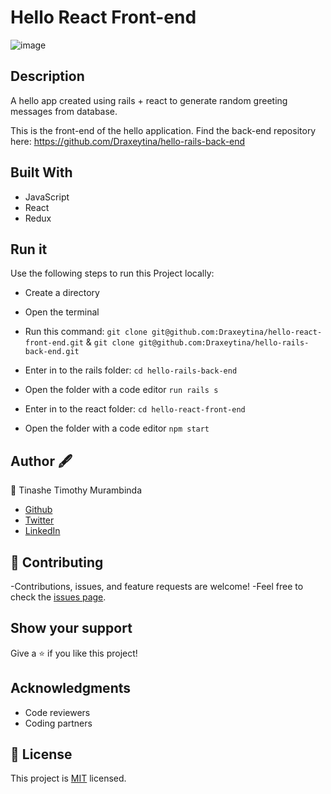 # Hello React Front-end

![image](https://user-images.githubusercontent.com/59999191/197294850-77c38a60-10a6-446c-bb30-35147bcaf29c.png)


## Description
A hello app created using rails + react to generate random greeting messages from database.

This is the front-end of the hello application. 
Find the back-end repository here:
https://github.com/Draxeytina/hello-rails-back-end


## Built With
- JavaScript
- React
- Redux


## Run it

Use the following steps to run this Project locally:

- Create a directory

- Open the terminal

- Run this command:
`git clone git@github.com:Draxeytina/hello-react-front-end.git` & `git clone git@github.com:Draxeytina/hello-rails-back-end.git`

- Enter in to the rails folder:
`cd hello-rails-back-end`

- Open the folder with a code editor
`run rails s`

- Enter in to the react folder:
`cd hello-react-front-end`

- Open the folder with a code editor
`npm start`


## Author 🖋️
👤 Tinashe Timothy Murambinda
* <a href="https://github.com/Draxeytina/">Github</a>
* <a href="https://twitter.com/tinamura2">Twitter</a>
* <a href="https://www.linkedin.com/in/timothy-tinashe-murambinda/">LinkedIn</a>


## 🤝 Contributing

-Contributions, issues, and feature requests are welcome!
-Feel free to check the [issues page](../../issues/).

## Show your support

Give a ⭐️ if you like this project!

## Acknowledgments
- Code reviewers
- Coding partners

## 📝 License

This project is [MIT](https://github.com/Draxeytina/hello-react-front-end/MIT.md) licensed.
